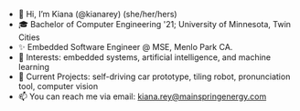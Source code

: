 - 👋  Hi, I’m Kiana (@kianarey) (she/her/hers)
- 🎓  Bachelor of Computer Engineering '21; University of Minnesota, Twin Cities
- ✨  Embedded Software Engineer @ MSE, Menlo Park CA.
- 👀  Interests: embedded systems, artificial intelligence, and machine learning
- 🌱  Current Projects: self-driving car prototype, tiling robot, pronunciation tool, computer vision
- 📫  You can reach me via email: kiana.rey@mainspringenergy.com
